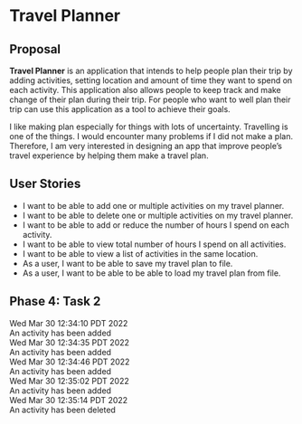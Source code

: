 # Travel Planner


## Proposal

**Travel Planner** is an application that intends to help people plan their trip by adding activities, setting location and 
amount of time they want to spend on each activity. This application also allows people to keep track and 
make change of their plan during their trip. 
For people who want to well plan their trip can use this application as a tool to achieve their goals.

I like making plan especially for things with lots of uncertainty. Travelling is one of the things. 
I would encounter many problems if I did not make a plan. Therefore, I am very interested in designing an app that 
improve people’s travel experience by helping them make a travel plan. 


## User Stories

- I want to be able to add one or multiple activities on my travel planner.
- I want to be able to delete one or multiple activities on my travel planner.
- I want to be able to add or reduce the number of hours I spend on each activity.
- I want to be able to view total number of hours I spend on all activities.
- I want to be able to view a list of activities in the same location. 
- As a user, I want to be able to save my travel plan to file.
- As a user, I want to be able to be able to load my travel plan from file.

## Phase 4: Task 2
Wed Mar 30 12:34:10 PDT 2022 \
An activity has been added \
Wed Mar 30 12:34:35 PDT 2022 \
An activity has been added \
Wed Mar 30 12:34:46 PDT 2022 \
An activity has been added \
Wed Mar 30 12:35:02 PDT 2022 \
An activity has been added \
Wed Mar 30 12:35:14 PDT 2022 \
An activity has been deleted 
